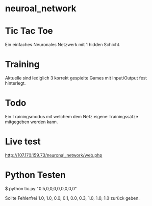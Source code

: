 # neuroal_network

Tic Tac Toe
===========
Ein einfaches Neuronales Netzwerk mit 1 hidden Schicht.

Training
========
Aktuelle sind lediglich 3 korrekt gespielte Games mit Input/Output fest hinterlegt.

Todo
====
Ein Trainingsmodus mit welchem dem Netz eigene Trainingssätze mitgegeben werden kann.  

Live test
=========
http://107.170.159.73/neuronal_network/web.php

Python Testen
=============
$ python tic.py "0.5,0,0,0,0,0,0,0,0"

Sollte Fehlerfrei 1.0, 1.0, 0.0, 0.1, 0.0, 0.3, 1.0, 1.0, 1.0 zurück geben.
